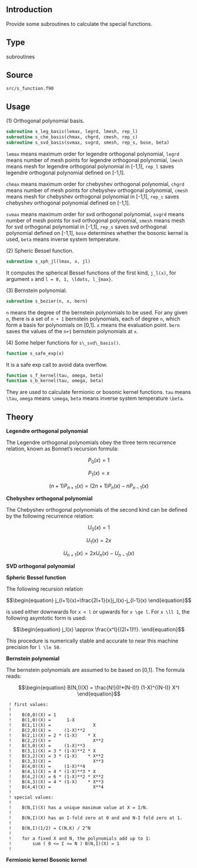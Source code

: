 ## Introduction

Provide some subroutines to calculate the special functions.

## Type

subroutines

## Source

`src/s_function.f90`

## Usage

(1) Orthogonal polynomial basis.

```fortran
subroutine s_leg_basis(lemax, legrd, lmesh, rep_l)
subroutine s_che_basis(chmax, chgrd, cmesh, rep_c)
subroutine s_svd_basis(svmax, svgrd, smesh, rep_s, bose, beta)
```

`lemax` means maximum order for legendre orthogonal polynomial, `legrd` means number of mesh points for legendre orthogonal polynomial, `lmesh` means mesh for legendre orthogonal polynomial in [-1,1], `rep_l` saves legendre orthogonal polynomial defined on [-1,1].

`chmax` means maximum order for chebyshev orthogonal polynomial, `chgrd` means number of mesh points for chebyshev orthogonal polynomial, `cmesh` means mesh for chebyshev orthogonal polynomial in [-1,1], `rep_c` saves chebyshev orthogonal polynomial defined on [-1,1].

`svmax` means maximum order for svd orthogonal polynomial, `svgrd` means number of mesh points for svd orthogonal polynomial, `smesh` means mesh for svd orthogonal polynomial in [-1,1], `rep_s` saves svd orthogonal polynomial defined on [-1,1], `bose` determines whether the bosonic kernel is used, `beta` means inverse system temperature.

(2) Spheric Bessel function.

```fortran
subroutine s_sph_jl(lmax, x, jl)
```

It computes the spherical Bessel functions of the first kind, ``j_l(x)``, for argument ``x`` and ``l = 0, 1, \ldots, l_{max}``.

(3) Bernstein polynomial.

```fortran
subroutine s_bezier(n, x, bern)
```

`n` means the degree of the bernstein polynomials to be used. For any given ``n``, there is a set of ``n + 1`` bernstein polynomials, each of degree ``n``, which form a basis for polynomials on [0,1]. `x` means the evaluation point. `bern` saves the values of the ``n+1`` bernstein polynomials at ``x``.

(4) Some helper functions for `s\_svd\_basis()`.

```fortran
function s_safe_exp(x)
```

It is a safe exp call to avoid data overflow.

```fortran
function s_f_kernel(tau, omega, beta)
function s_b_kernel(tau, omega, beta)
```

They are used to calculate fermionic or bosonic kernel functions. `tau` means ``\tau``, `omega` means ``\omega``, `beta` means inverse system temperature ``\beta``.

## Theory

**Legendre orthogonal polynomial**

The Legendre orthogonal polynomials obey the three term recurrence relation, known as Bonnet’s recursion formula:

```math
\begin{equation}
P_0(x) = 1
\end{equation}
```

```math
\begin{equation}
P_1(x) = x
\end{equation}
```

```math
\begin{equation}
(n+1) P_{n+1}(x) = (2n+1) P_n(x) - n P_{n-1}(x)
\end{equation}
```

**Chebyshev orthogonal polynomial**

The Chebyshev orthogonal polynomials of the second kind can be defined by the following recurrence relation:

```math
\begin{equation}
U_0(x) = 1
\end{equation}
```

```math
\begin{equation}
U_1(x) = 2x
\end{equation}
```

```math
\begin{equation}
U_{n+1}(x) = 2xU_n(x) - U_{n-1}(x)
\end{equation}
```

**SVD orthogonal polynomial**

**Spheric Bessel function**

The following recursion relation

```math
\begin{equation}
j_{l+1}(x)=\frac{2l+1}{x}j_l(x)-j_{l-1}(x)
\end{equation}
```

is used either downwards for ``x < l`` or upwards for ``x \ge l``. For ``x \ll 1``, the following asymtotic form is used:

```math
\begin{equation}
j_l(x) \approx \frac{x^l}{(2l+1)!!}.
\end{equation}
```

This procedure is numerically stable and accurate to near this machine precision for ``l \le 50``.

**Bernstein polynomial**

The bernstein polynomials are assumed to be based on [0,1]. The formula reads:

```math
\begin{equation}
B(N,I)(X) = \frac{N!}{I!*(N-I)!} (1-X)^{(N-I)} X^I
\end{equation}
```

     ! first values:
     !
     !    B(0,0)(X) = 1
     !    B(1,0)(X) =      1-X
     !    B(1,1)(X) =                X
     !    B(2,0)(X) =     (1-X)**2
     !    B(2,1)(X) = 2 * (1-X)    * X
     !    B(2,2)(X) =                X**2
     !    B(3,0)(X) =     (1-X)**3
     !    B(3,1)(X) = 3 * (1-X)**2 * X
     !    B(3,2)(X) = 3 * (1-X)    * X**2
     !    B(3,3)(X) =                X**3
     !    B(4,0)(X) =     (1-X)**4
     !    B(4,1)(X) = 4 * (1-X)**3 * X
     !    B(4,2)(X) = 6 * (1-X)**2 * X**2
     !    B(4,3)(X) = 4 * (1-X)    * X**3
     !    B(4,4)(X) =                X**4
     !
     ! special values:
     !
     !    B(N,I)(X) has a unique maximum value at X = I/N.
     !
     !    B(N,I)(X) has an I-fold zero at 0 and and N-I fold zero at 1.
     !
     !    B(N,I)(1/2) = C(N,K) / 2^N
     !
     !    for a fixed X and N, the polynomials add up to 1:
     !        sum ( 0 <= I <= N ) B(N,I)(X) = 1
     !

**Fermionic kernel**
**Bosonic kernel**
